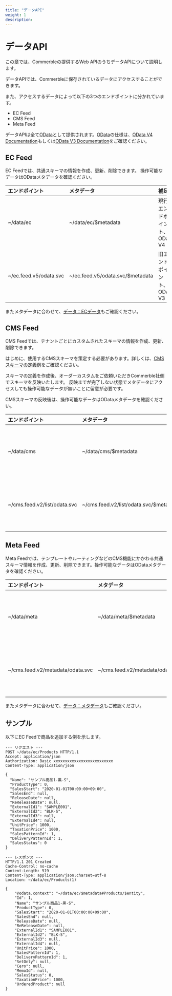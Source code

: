 ```yaml
---
title: "データAPI"
weight: 1
description: 
---
```


# データAPI

この章では、Commerbleの提供するWeb APIのうちデータAPIについて説明します。

データAPIでは、Commerbleに保存されているデータにアクセスすることができます。

また、アクセスするデータによって以下の3つのエンドポイントに分かれています。

- EC Feed
- CMS Feed
- Meta Feed

データAPIは全て[OData]として提供されます。[OData]の仕様は、[OData V4 Documentation]もしくは[OData V3 Documentation]をご確認ください。

## EC Feed

EC Feedでは、共通スキーマの情報を作成、更新、削除できます。 操作可能なデータはODataメタデータを確認ください。

|     エンドポイント     |            メタデータ            |             補足             |
| :--------------------- | :------------------------------- | :--------------------------- |
| ~/data/ec              | ~/data/ec/$metadata              | 現行エンドポイント、OData V4 |
| ~/ec.feed.v5/odata.svc | ~/ec.feed.v5/odata.svc/$metadata | 旧エンドポイント、OData V3   |

またメタデータに合わせて、[データ：ECデータ]もご確認ください。

## CMS Feed

CMS Feedでは、テナントごとにカスタムされたスキーマの情報を作成、更新、削除できます。

はじめに、使用するCMSスキーマを策定する必要があります。詳しくは、[CMSスキーマの定義例]をご確認ください。

スキーマの定義を作成後、オーダーカスタムをご依頼いただきCommerble社側でスキーマを反映いたします。
反映までが完了しない状態でメタデータにアクセスしても操作可能なデータが無いことに留意が必要です。

CMSスキーマの反映後は、操作可能なデータはODataメタデータを確認ください。

|        エンドポイント        |               メタデータ               |             補足             |
| :--------------------------- | :------------------------------------- | :--------------------------- |
| ~/data/cms                   | ~/data/cms/$metadata                   | 現行エンドポイント、OData V4 |
| ~/cms.feed.v2/list/odata.svc | ~/cms.feed.v2/list/odata.svc/$metadata | 旧エンドポイント、OData V3   |

## Meta Feed

Meta Feedでは、テンプレートやルーティングなどのCMS機能にかかわる共通スキーマ情報を作成、更新、削除できます。操作可能なデータはODataメタデータを確認ください。

|          エンドポイント          |                 メタデータ                 |             補足             |
| :------------------------------- | :----------------------------------------- | :--------------------------- |
| ~/data/meta                      | ~/data/meta/$metadata                      | 現行エンドポイント、OData V4 |
| ~/cms.feed.v2/metadata/odata.svc | ~/cms.feed.v2/metadata/odata.svc/$metadata | 旧エンドポイント、OData V3   |

またメタデータに合わせて、[データ：メタデータ]もご確認ください。

## サンプル

以下にEC Feedで商品を追加する例を示します。

```
--- リクエスト ---
POST ~/data/ec/Products HTTP/1.1
Accept: application/json
Authorization: Basic xxxxxxxxxxxxxxxxxxxxxxxxxx
Content-Type: application/json

{
  "Name": "サンプル商品1-黒-S",
  "ProductType": 0,
  "SalesStart": "2020-01-01T00:00:00+09:00",
  "SalesEnd": null,
  "ReleaseDate": null,
  "ReReleaseDate": null,
  "ExternalId1": "SAMPLE001",
  "ExternalId2": "BLK-S",
  "ExternalId3": null,
  "ExternalId4": null,
  "UnitPrice": 1000,
  "TaxationPrice": 1000,
  "SalesPatternId": 1,
  "DeliveryPatternId": 1,
  "SalesStatus": 0
}

--- レスポンス ---
HTTP/1.1 201 Created
Cache-Control: no-cache
Content-Length: 519
Content-Type: application/json;charset=utf-8
Location: ~/data/ec/Products(1)

{
    "@odata.context": "~/data/ec/$metadata#Products/$entity",
    "Id": 1,
    "Name": "サンプル商品1-黒-S",
    "ProductType": 0,
    "SalesStart": "2020-01-01T00:00:00+09:00",
    "SalesEnd": null,
    "ReleaseDate": null,
    "ReReleaseDate": null,
    "ExternalId1": "SAMPLE001",
    "ExternalId2": "BLK-S",
    "ExternalId3": null,
    "ExternalId4": null,
    "UnitPrice": 1000,
    "SalesPatternId": 1,
    "DeliveryPatternId": 1,
    "SetOnly": null,
    "Cero": null,
    "MemoId": null,
    "SalesStatus": 0,
    "TaxationPrice": 1000,
    "OrderedProduct": null
}
```

[OData]: https://www.odata.org/ "OData"
[OData V4 Documentation]: https://www.odata.org/documentation/ "OData V4"
[OData V3 Documentation]: https://www.odata.org/documentation/odata-version-3-0/ "OData V3"
[データ：ECデータ]: ../../data/ec/ "ECデータ"
[CMSスキーマの定義例]: ../../data/cms/#定義例 "CMSデータ"
[データ：メタデータ]: ../../data/meta/ "メタデータ"
